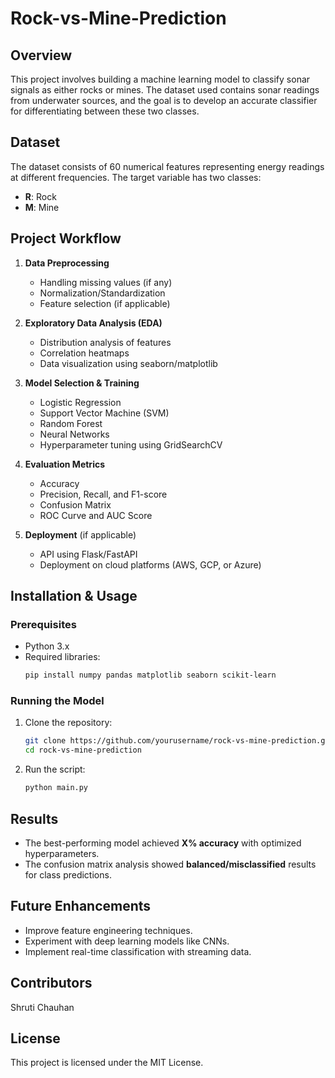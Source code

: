 # Rock-vs-Mine-Prediction

## Overview
This project involves building a machine learning model to classify sonar signals as either rocks or mines. The dataset used contains sonar readings from underwater sources, and the goal is to develop an accurate classifier for differentiating between these two classes.

## Dataset
The dataset consists of 60 numerical features representing energy readings at different frequencies. The target variable has two classes:
- **R**: Rock
- **M**: Mine

## Project Workflow
1. **Data Preprocessing**
   - Handling missing values (if any)
   - Normalization/Standardization
   - Feature selection (if applicable)
   
2. **Exploratory Data Analysis (EDA)**
   - Distribution analysis of features
   - Correlation heatmaps
   - Data visualization using seaborn/matplotlib

3. **Model Selection & Training**
   - Logistic Regression
   - Support Vector Machine (SVM)
   - Random Forest
   - Neural Networks
   - Hyperparameter tuning using GridSearchCV

4. **Evaluation Metrics**
   - Accuracy
   - Precision, Recall, and F1-score
   - Confusion Matrix
   - ROC Curve and AUC Score

5. **Deployment** (if applicable)
   - API using Flask/FastAPI
   - Deployment on cloud platforms (AWS, GCP, or Azure)

## Installation & Usage
### Prerequisites
- Python 3.x
- Required libraries:
  ```bash
  pip install numpy pandas matplotlib seaborn scikit-learn
  ```

### Running the Model
1. Clone the repository:
   ```bash
   git clone https://github.com/yourusername/rock-vs-mine-prediction.git
   cd rock-vs-mine-prediction
   ```
2. Run the script:
   ```bash
   python main.py
   ```

## Results
- The best-performing model achieved **X% accuracy** with optimized hyperparameters.
- The confusion matrix analysis showed **balanced/misclassified** results for class predictions.

## Future Enhancements
- Improve feature engineering techniques.
- Experiment with deep learning models like CNNs.
- Implement real-time classification with streaming data.

## Contributors
Shruti Chauhan

## License
This project is licensed under the MIT License.


